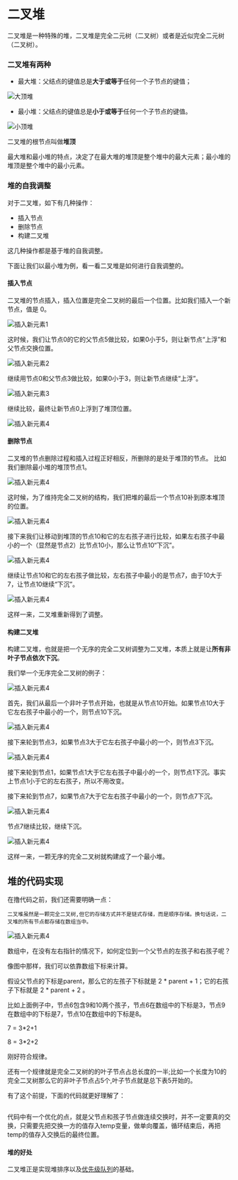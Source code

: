 # 二叉堆

二叉堆是一种特殊的堆，二叉堆是完全二元树（二叉树）或者是近似完全二元树（二叉树）。


### 二叉堆有两种

* 最大堆：父结点的键值总是**大于或等于**任何一个子节点的键值；

![大顶堆](../image/c2/bh-1.png)

* 最小堆：父结点的键值总是**小于或等于**任何一个子节点的键值。

![小顶堆](../image/c2/bh-2.png)



二叉堆的根节点叫做**堆顶**

最大堆和最小堆的特点，决定了在最大堆的堆顶是整个堆中的最大元素；最小堆的堆顶是整个堆中的最小元素。

### 堆的自我调整

对于二叉堆，如下有几种操作：
* 插入节点
* 删除节点
* 构建二叉堆

这几种操作都是基于堆的自我调整。

下面让我们以最小堆为例，看一看二叉堆是如何进行自我调整的。

#### 插入节点

二叉堆的节点插入，插入位置是完全二叉树的最后一个位置。比如我们插入一个新节点，值是 0。

![插入新元素1](../image/c2/bh-3.png)



这时候，我们让节点0的它的父节点5做比较，如果0小于5，则让新节点“上浮”和父节点交换位置。



![插入新元素2](../image/c2/bh-4.png)



继续用节点0和父节点3做比较，如果0小于3，则让新节点继续“上浮”。



![插入新元素3](../image/c2/bh-5.png)



继续比较，最终让新节点0上浮到了堆顶位置。



![插入新元素4](../image/c2/bh-6.png)



#### 删除节点

二叉堆的节点删除过程和插入过程正好相反，所删除的是处于堆顶的节点。
比如我们删除最小堆的堆顶节点1。

![插入新元素4](../image/c2/bh-7.png)



这时候，为了维持完全二叉树的结构，我们把堆的最后一个节点10补到原本堆顶的位置。



![插入新元素4](../image/c2/bh-8.png)



接下来我们让移动到堆顶的节点10和它的左右孩子进行比较，如果左右孩子中最小的一个（显然是节点2）比节点10小，那么让节点10“下沉”。



 ![插入新元素4](../image/c2/bh-9.png)   



继续让节点10和它的左右孩子做比较，左右孩子中最小的是节点7，由于10大于7，让节点10继续“下沉”。

 ![插入新元素4](../image/c2/bh-10.png)  



这样一来，二叉堆重新得到了调整。



#### 构建二叉堆

构建二叉堆，也就是把一个无序的完全二叉树调整为二叉堆，本质上就是让**所有非叶子节点依次下沉**。

我们举一个无序完全二叉树的例子：

![插入新元素4](../image/c2/bh-11.png)  



首先，我们从最后一个非叶子节点开始，也就是从节点10开始。如果节点10大于它左右孩子中最小的一个，则节点10下沉。



![插入新元素4](../image/c2/bh-12.png)  



接下来轮到节点3，如果节点3大于它左右孩子中最小的一个，则节点3下沉。

![插入新元素4](../image/c2/bh-13.png)  



接下来轮到节点1，如果节点1大于它左右孩子中最小的一个，则节点1下沉。事实上节点1小于它的左右孩子，所以不用改变。

接下来轮到节点7，如果节点7大于它左右孩子中最小的一个，则节点7下沉。



![插入新元素4](../image/c2/bh-14.png)  



节点7继续比较，继续下沉。



![插入新元素4](../image/c2/bh-15.png)  



这样一来，一颗无序的完全二叉树就构建成了一个最小堆。



## 堆的代码实现

在撸代码之前，我们还需要明确一点：

    二叉堆虽然是一颗完全二叉树,但它的存储方式并不是链式存储，而是顺序存储。换句话说，二叉堆的所有节点都存储在数组当中。

![插入新元素4](../image/c2/bh-16.png)  


数组中，在没有左右指针的情况下，如何定位到一个父节点的左孩子和右孩子呢？

像图中那样，我们可以依靠数组下标来计算。

假设父节点的下标是parent，那么它的左孩子下标就是 2 * parent + 1；它的右孩子下标就是  2 * parent + 2 。

比如上面例子中，节点6包含9和10两个孩子，节点6在数组中的下标是3，节点9在数组中的下标是7，节点10在数组中的下标是8。

7 = 3*2+1

8 = 3*2+2

刚好符合规律。

还有一个规律就是完全二叉树的的叶子节点占总长度的一半;比如一个长度为10的完全二叉树那么它的非叶子节点占5个,叶子节点就是总下表5开始的。

有了这个前提，下面的代码就更好理解了：

```java

```

代码中有一个优化的点，就是父节点和孩子节点做连续交换时，并不一定要真的交换，只需要先把交换一方的值存入temp变量，做单向覆盖，循环结束后，再把temp的值存入交换后的最终位置。



#### 堆的好处

二叉堆正是实现堆排序以及[优先级队列](PriorityQueue.md)的基础。
